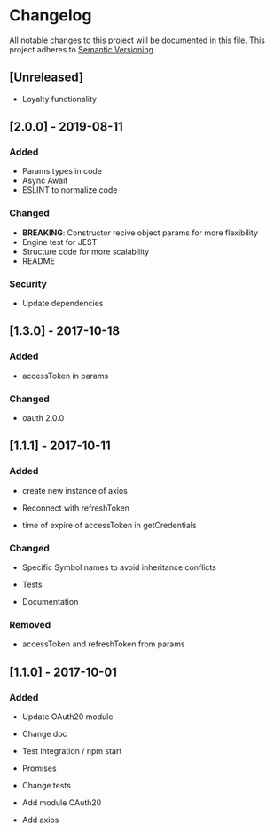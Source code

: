 
# Changelog

All notable changes to this project will be documented in this file.
This project adheres to [Semantic Versioning](https://semver.org/spec/v2.0.0.html).

## [Unreleased]
- Loyalty functionality
  

## [2.0.0] - 2019-08-11
### Added
- Params types in code
- Async Await
- ESLINT to normalize code

### Changed
- **BREAKING**: Constructor recive object params for more flexibility
- Engine test for JEST
- Structure code for more scalability
- README

### Security
- Update dependencies

## [1.3.0] - 2017-10-18

### Added

- accessToken in params

### Changed

- oauth 2.0.0

  

## [1.1.1] - 2017-10-11

### Added

- create new instance of axios

- Reconnect with refreshToken

- time of expire of accessToken in getCredentials

### Changed

- Specific Symbol names to avoid inheritance conflicts

- Tests

- Documentation

### Removed

- accessToken and refreshToken from params

  

## [1.1.0] - 2017-10-01

### Added

- Update OAuth20 module

- Change doc

- Test Integration / npm start

- Promises

- Change tests

- Add module OAuth20

- Add axios
